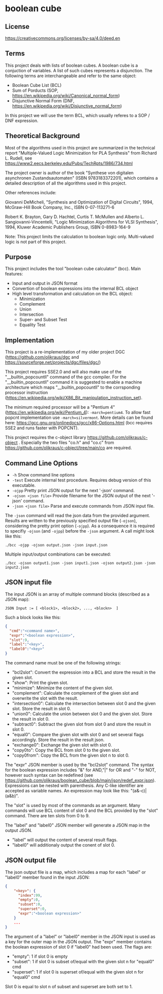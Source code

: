 # boolean cube

## License

https://creativecommons.org/licenses/by-sa/4.0/deed.en

## Terms

This project deals with lists of boolean cubes. A boolean cube is a conjuction of variables. A list of such cubes
represents a disjunction. The following terms are interchangeable and refer to the same object:

 - Boolean Cube List (BCL)
 - Sum of Porducts (SOP, https://en.wikipedia.org/wiki/Canonical_normal_form)
 - Disjunctive Normal Form (DNF, https://en.wikipedia.org/wiki/Disjunctive_normal_form)
 
In this project we will use the term BCL, which usually referes to a SOP / DNF expression.

## Theoretical Background

Most of the algorithms used in this project are summarized in the technical report "Multiple-Valued Logic Minimization for PLA Synthesis"
from Richard L. Rudell, see https://www2.eecs.berkeley.edu/Pubs/TechRpts/1986/734.html 

The project owner is author of the book "Synthese von digitalen asynchronen Zustandsautomaten" (ISBN 9783183372201), which contains
a detailed description of all the algorithms used in this project.

Other references include:

Giovanni DeMicheli,
"Synthesis and Optimization of Digital Circuits", 1994,
McGraw-Hill Book Company, Inc.,
ISBN 0-07-113271-6
  
Robert K. Brayton, Gary D. Hachtel, Curtis T. McMullen and 
Alberto L. Sangiovanni-Vincentelli,
"Logic Minimization Algorithms for VLSI Synthesis", 1994,
Kluwer Academic Publishers Group,
ISBN 0-8983-164-9

Note: This project limits the calculation to boolean logic only. Multi-valued logic is not part of this project.

## Purpose

This project includes the tool "boolean cube calculator" (bcc).
Main features:

 - Input and output in JSON format
 - Convertion of boolean expressions into the internal BCL object
 - High level transformation and calculation on the BCL object:
	- Minimization
	- Complement
	- Union
	- Intersection
	- Super- and Subset Test
	- Equality Test
	
## Implementation

This project is a re-implementation of my older project DGC (https://github.com/olikraus/dgc and https://sourceforge.net/projects/dgc/files/dgc/) 

This project requires SSE2.0 and will also make use of the "__builtin_popcountll" command of the gcc compiler. 
For the "__builtin_popcountll" command it is suggested to enable a machine architecture which maps  "__builtin_popcountll" to the corrsponding processor instruction (https://en.wikipedia.org/wiki/X86_Bit_manipulation_instruction_set).

The minimum required processor will be a "Pentium 4" (https://en.wikipedia.org/wiki/Pentium_4): `-march=pentium4`.
To allow fast popcnt implementation use `-march=silvermont`.
More details can be found here: https://gcc.gnu.org/onlinedocs/gcc/x86-Options.html (bcc requires SSE2 and runs faster with POPCNT).

This project requires the c-object library https://github.com/olikraus/c-object .
Especially the two files "co.h" and "co.c" from https://github.com/olikraus/c-object/tree/main/co are required.

## Command Line Options

 - `-h` Show command line options
 - `-test` Execute internal test procedure. Requires debug version of this executable.
 - `-ojpp` Pretty print JSON output for the next '-json' command.
 - `-ojson <json file>` Provide filename for the JSON output of the next '-json' command.
 - `-json <json file>` Parse and execute commands from JSON input file.

The `-json` command will read the json data from the provided argument. Results are written to the previously specified output file (`-ojson`),
considering the pretty print option (`-ojpp`). As a consequence it is required to specifiy `-ojson` (and `-ojpp`) before the `-json` argument.
A call might look like this:
```
./bcc -ojpp -ojson output.json -json input.json
```

Multiple input/output combinations can be executed:
```
./bcc -ojson output1.json -json input1.json -ojson output2.json -json input2.json
```

## JSON input file

The input JSON is an array of multiple command blocks (described as a JSON map):
```
JSON Input := [ <block1>, <block2>, ..., <blockn>  ]
```

Such a block looks like this:
``` json
{
  "cmd":"<command name>",
  "expr":"<boolean expression>",
  "slot":9,
  "label":"<key>",  
  "label0":"<key>"  
}
```

The command name must be one of the following strings:
 - "bcl2slot": Convert the expression into a BCL and store the result in the given slot.
 - "show": Print the given slot.
 - "minimize": Minimize the content of the given slot.
 - "complement": Calculate the complement of the given slot and overwrite the slot with the result.
 - "intersection0": Calculate the intersection between slot 0 and the given slot. Store the result in slot 0.
 - "union0": Calculate the union between slot 0 and the given slot. Store the result in slot 0.
 - "subtract0": Subtract the given slot from slot 0 and store the result in slot 0.
 - "equal0": Compare the given slot with slot 0 and set several flags accordingly. Store the result in the result json.
 - "exchange0": Exchange the given slot with slot 0.
 - "copy0to": Copy the BCL from slot 0 to the given slot.
 - "copy0from": Copy the BCL from the given slot n to slot 0.
 
The "expr" JSON member is used by the "bcl2slot" command.
The syntax for the boolean expression includes "&" for AND,"|" for OR and "-" for NOT, however such syntax
can be redefined (see  https://github.com/olikraus/boolean_cube/blob/main/json/redef_expr.json).
Expressions can be nested with parenthesis. Any C-like identifier are accepted as variable names.
An expression may look like this: "(a&-c)|(a&b)". 


The "slot" is used by most of the commands as an argument. Many commands will use BCL content of slot 0 
and the BCL provided by the "slot" command. There are ten slots from 0 to 9.

The "label" and "label0" JSON member will generate a JSON map in the output JSON.
 - "label" will output the content of several result flags.
 - "label0" will additionaly output the conent of slot 0.
 
## JSON output file

The json output file is a map, which includes a map for each "label" or "label0" member found in the input JSON:
``` json
{ 
	"<key>": {
	  "index":99,
	  "empty":0,
	  "subset":0,
	  "superset":0,
	  "expr":"<boolean expression>"
	}
	...
}
```

The argument of a "label" or "label0" member in the JSON input is used as a key for the outer map in the JSON output.
The "expr" member contains the boolean expression of slot 0 if "label0" had been used.
The flags are:

 - "empty":	1 if slot 0 is empty
 - "subset":  1 if slot 0 is subset of/equal with the given slot n for "equal0" cmd
 - "superset":  1 if slot 0 is superset of/equal with the given slot n for "equal0" cmd

Slot 0 is equal to slot n of subset and superset are both set to 1.
 
 
 








